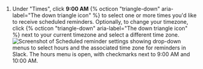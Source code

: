 1. Under "Times", click **9:00 AM** {% octicon "triangle-down" aria-label="The down triangle icon" %} to select one or more times you'd like to receive scheduled reminders. Optionally, to change your timezone, click {% octicon "triangle-down" aria-label="The down triangle icon" %} next to your current timezone and select a different time zone.
![Screenshot of Scheduled reminder settings showing drop-down menus to select hours and the associated time zone for reminders in Slack. The hours menu is open, with checkmarks next to 9:00 AM and 10:00 AM.](/assets/images/help/settings/scheduled-reminders-times.png)

